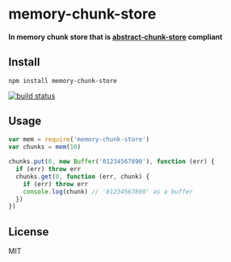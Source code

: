 # memory-chunk-store

#### In memory chunk store that is [abstract-chunk-store](https://github.com/mafintosh/abstract-chunk-store) compliant

## Install

```
npm install memory-chunk-store
```

[![build status](http://img.shields.io/travis/mafintosh/memory-chunk-store.svg?style=flat)](http://travis-ci.org/mafintosh/memory-chunk-store)

## Usage

``` js
var mem = require('memory-chunk-store')
var chunks = mem(10)

chunks.put(0, new Buffer('01234567890'), function (err) {
  if (err) throw err
  chunks.get(0, function (err, chunk) {
    if (err) throw err
    console.log(chunk) // '01234567890' as a buffer
  })
})
```

## License

MIT
